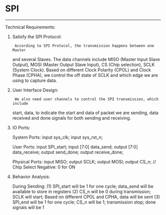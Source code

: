 # SPI
********************************************************************************
Technical Requirements:

1. Satisfy the SPI Protocol:

        According to SPI Protocol, the transmission happens between one Master
    and several Slaves. The data channels include MISO (Master Input Slave Output),
    MOSI (Master Output Slave Input), CS (Chip selection), SCLK (System Clock).
    Based on different Clock Polarity (CPOL) and Clock Phase (CPHA), we control the
    off state of SCLK and which edge we are using to capture data.
    
2. User Interface Design:

        We also need user channels to control the SPI transmission, which include
    start, data, to indicate the start and data of packet we are sending, data 
    received and done signals for both sending and receiving.

3. IO Ports:

    System Ports:
        input               sys_clk;
        input               sys_rst_n;

    User Ports:
        input               SPI_start;
        input   [7:0]       data_send;
        output  [7:0]       data_receive;
        output              send_done;
        output              receive_done;

    Physical Ports:
        input               MISO;
        output              SCLK;
        output              MOSI;
        output              CS_n;               // Chip Select Negative: 0 for ON

4. Behavior Analysis:

    During Sending:
        (1) SPI_start will be 1 for one cycle; data_send will be available to
            store in registers
        (2) CS_n will be 0 during transmission; SCLK will start; Based on different
            CPOL and CPHA, data will be sent
        (3) SPI_end will be 1 for one cycle; CS_n will be 1; transmission stop; done
            signals will be 1
